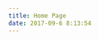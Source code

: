 ```yaml
---
title: Home Page
date: 2017-09-6 8:13:54
---
```

<!DOCTYPE html>
<html>
<head>
</head>
<body>
</body>
</html>